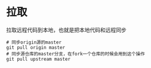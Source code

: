 # 拉取

拉取远程代码到本地，也就是把本地代码和远程同步

```shell
# 同步origin源的master
git pull origin master
# 同步源仓库的master分支，在fork一个仓库的时候会用到这个操作
git pull upstream master
```
